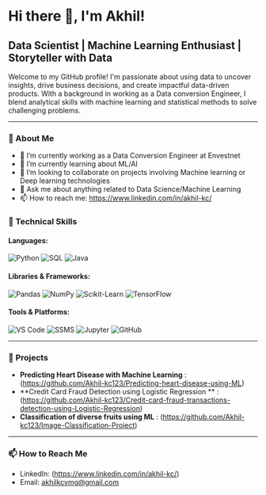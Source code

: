 <!--
**YourGitHubUsername/YourGitHubUsername** is a ✨ _special_ ✨ repository because its `README.md` (this file) appears on your GitHub profile.
Here are some ideas to get you started:
-->

# Hi there 👋, I'm Akhil!

## Data Scientist | Machine Learning Enthusiast | Storyteller with Data

Welcome to my GitHub profile! I'm passionate about using data to uncover insights, drive business decisions, and create impactful data-driven products. With a background in working as a Data conversion Engineer, I blend analytical skills with machine learning and statistical methods to solve challenging problems.

---

### 🌟 About Me

- 🔭 I’m currently working as a Data Conversion Engineer at Envestnet
- 🌱 I’m currently learning about ML/AI
- 👯 I’m looking to collaborate on projects involving Machine learning or Deep learning technologies
- 💬 Ask me about anything related to Data Science/Machine Learning
- 📫 How to reach me: https://www.linkedin.com/in/akhil-kc/

### 💼 Technical Skills

#### Languages:
![Python](https://img.shields.io/badge/-Python-3776AB?style=flat-square&logo=Python&logoColor=white)
![SQL](https://img.shields.io/badge/-SQL-4479A1?style=flat-square&logo=MySQL&logoColor=white)
![Java](https://img.shields.io/badge/-Java-007396?style=flat-square&logo=Java&logoColor=white)


#### Libraries & Frameworks:
![Pandas](https://img.shields.io/badge/-Pandas-150458?style=flat-square&logo=Pandas&logoColor=white)
![NumPy](https://img.shields.io/badge/-NumPy-013243?style=flat-square&logo=NumPy&logoColor=white)
![Scikit-Learn](https://img.shields.io/badge/-ScikitLearn-F7931E?style=flat-square&logo=scikit-learn&logoColor=white)
![TensorFlow](https://img.shields.io/badge/-TensorFlow-FF6F00?style=flat-square&logo=TensorFlow&logoColor=white)

#### Tools & Platforms:
![VS Code](https://img.shields.io/badge/-VS_Code-007ACC?style=flat-square&logo=Visual-Studio-Code&logoColor=white)
![SSMS](https://img.shields.io/badge/-SSMS-CC2927?style=flat-square&logo)
![Jupyter](https://img.shields.io/badge/-Jupyter-F37626?style=flat-square&logo=Jupyter&logoColor=white)
![GitHub](https://img.shields.io/badge/-GitHub-181717?style=flat-square&logo=GitHub&logoColor=white)

---

### 🚀 Projects

- **Predicting Heart Disease with Machine Learning** : (https://github.com/Akhil-kc123/Predicting-heart-disease-using-ML)
- **Credit Card Fraud Detection using Logistic Regression ** : (https://github.com/Akhil-kc123/Credit-card-fraud-transactions-detection-using-Logistic-Regression)
- **Classification of diverse fruits using ML** : (https://github.com/Akhil-kc123/Image-Classification-Project)

---

### 📫 How to Reach Me

- LinkedIn: (https://www.linkedin.com/in/akhil-kc/)
- Email: akhilkcvmg@gmail.com

<!--
**Note**: Don't forget to replace placeholders (e.g., `[Your Name]`, `[GitHub Link]`) with your actual information.
-->


